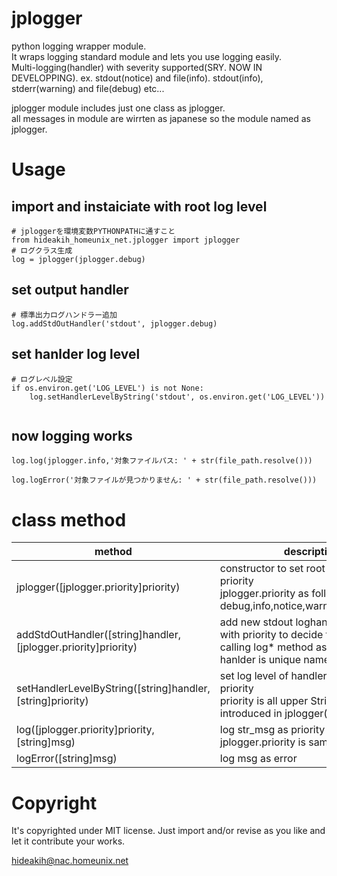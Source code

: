 # jplogger

python logging wrapper module.  
It wraps logging standard module and lets you use logging easily.  
Multi-logging(handler) with severity supported(SRY. NOW IN DEVELOPPING). ex. stdout(notice) and file(info). stdout(info), stderr(warning) and file(debug)  etc...  

jplogger module includes just one class as jplogger.  
all messages in module are wirrten as japanese so the module named as jplogger.  


# Usage

## import and instaiciate with root log level

```
# jploggerを環境変数PYTHONPATHに通すこと
from hideakih_homeunix_net.jplogger import jplogger
# ログクラス生成
log = jplogger(jplogger.debug)
```

## set output handler

```
# 標準出力ログハンドラー追加
log.addStdOutHandler('stdout', jplogger.debug)
```

## set hanlder log level

```
# ログレベル設定
if os.environ.get('LOG_LEVEL') is not None:
	log.setHandlerLevelByString('stdout', os.environ.get('LOG_LEVEL'))
```
```
```

## now logging works
```
log.log(jplogger.info,'対象ファイルパス: ' + str(file_path.resolve()))
```
```
log.logError('対象ファイルが見つかりません: ' + str(file_path.resolve()))
```

# class method
|method|description|example|
|-|-|-|
|jplogger([jplogger.priority]priority)|constructor to set root log level to priority <br> jplogger.priority as follows: debug,info,notice,warning,error,critical|log = jplogger(jpllogger.debug)|
|addStdOutHandler([string]handler, [jplogger.priority]priority)|add new stdout loghandler as handler with priority to decide to output log by calling log* method as shown below. <br> hanlder is unique name|log.addStdOutHandler('uniquename_for_stdout', jplogger.info)|
|setHandlerLevelByString([string]handler, [string]priority)|set log level of handler specified to priority <br> priority is all upper String  of priority introduced in jplogger()|setHandlerLevelByString('uniqename_for_stdout', 'NOTICE')|
|log([jplogger.priority]priority, [string]msg)|log str_msg as priority <br> jplogger.priority is same as jplogger() |log.log(jplogger.info, 'info msg')|
|logError([string]msg)|log msg as error|log.logError('error msg')|


# Copyright
It's copyrighted under MIT license.
Just import and/or revise as you like and let it contribute your works.

hideakih@nac.homeunix.net

